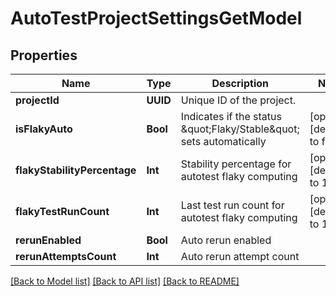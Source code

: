 # AutoTestProjectSettingsGetModel

## Properties
Name | Type | Description | Notes
------------ | ------------- | ------------- | -------------
**projectId** | **UUID** | Unique ID of the project. | 
**isFlakyAuto** | **Bool** | Indicates if the status \&quot;Flaky/Stable\&quot; sets automatically | [optional] [default to false]
**flakyStabilityPercentage** | **Int** | Stability percentage for autotest flaky computing | [optional] [default to 100]
**flakyTestRunCount** | **Int** | Last test run count for autotest flaky computing | [optional] [default to 100]
**rerunEnabled** | **Bool** | Auto rerun enabled | 
**rerunAttemptsCount** | **Int** | Auto rerun attempt count | 

[[Back to Model list]](../README.md#documentation-for-models) [[Back to API list]](../README.md#documentation-for-api-endpoints) [[Back to README]](../README.md)


